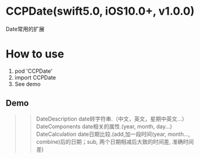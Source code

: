 # CCPDate(swift5.0, iOS10.0+, v1.0.0)
Date常用的扩展
# How to use
1. pod 'CCPDate'
2. import CCPDate
3. See demo
## Demo
>>DateDescription date转字符串.（中文，英文，星期中英文...）
>>DateComponents date相关的属性.(year, month, day...)
>>DateCalculation date日期比较.(add,加一段时间(year, month..., combine)后的日期；sub, 两个日期相减后大致的时间差, 准确时间差)
